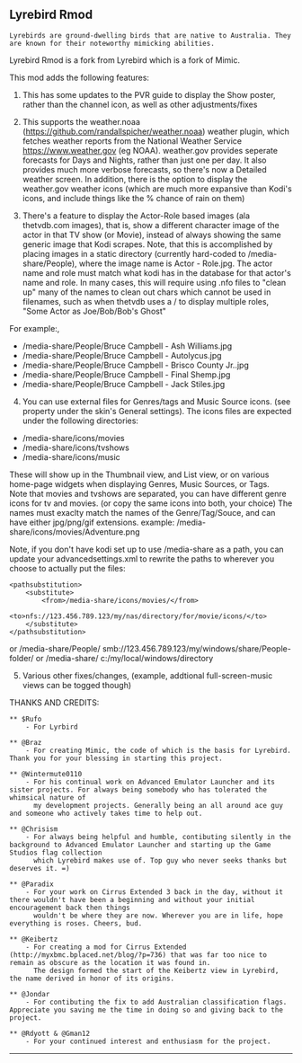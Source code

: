 ## Lyrebird Rmod ##

`Lyrebirds are ground-dwelling birds that are native to Australia. They are known for their
noteworthy mimicking abilities.`

Lyrebird Rmod is a fork from Lyrebird which is a fork of Mimic.

This mod adds the following features:

1.  This has some updates to the PVR guide to display the Show poster, rather than the channel icon, as well as other adjustments/fixes

2.  This supports the weather.noaa (https://github.com/randallspicher/weather.noaa) weather plugin, which fetches weather reports from the National Weather Service https://www.weather.gov (eg NOAA).  weather.gov provides seperate forecasts for Days and Nights, rather than just one per day.   It also provides much more verbose forecasts, so there's now a Detailed weather screen. In addition, there is the option to display the weather.gov weather icons (which are much more expansive than Kodi's icons, and include things like the % chance of rain on them)

3.  There's a feature to display the Actor-Role based images (ala thetvdb.com images), that is, show a different character image of the actor in that TV show (or Movie), instead of always showing the same generic image that Kodi scrapes.  Note, that this is accomplished by placing images in a static directory (currently hard-coded to /media-share/People),  where the image name is  Actor - Role.jpg.  The actor name and role must match what kodi has in the database for that actor's name and role.  In many cases, this will require using .nfo files to "clean up" many of the names to clean out chars which cannot be used in filenames, such as when thetvdb uses a / to display multiple roles, "Some Actor as Joe/Bob/Bob's Ghost" 

For example:,  
  *   /media-share/People/Bruce Campbell - Ash Williams.jpg
  *   /media-share/People/Bruce Campbell - Autolycus.jpg
  *   /media-share/People/Bruce Campbell - Brisco County Jr..jpg
  *   /media-share/People/Bruce Campbell - Final Shemp.jpg
  *   /media-share/People/Bruce Campbell - Jack Stiles.jpg
     
4.  You can use external files for Genres/tags and Music Source icons.  (see property under the skin's General settings).  The icons files are expected under the following directories:
  *   /media-share/icons/movies
  *   /media-share/icons/tvshows
  *   /media-share/icons/music

These will show up in the Thumbnail view, and List view, or on various home-page widgets when displaying Genres, Music Sources, or Tags.  
Note that movies and tvshows are separated, you can have different genre icons for tv and movies. (or copy the same icons into both, your choice)
The names must exaclty match the names of the Genre/Tag/Souce, and can have either jpg/png/gif extensions.
example: /media-share/icons/movies/Adventure.png


Note, if you don't have kodi set up to use /media-share as a path, you can update your advancedsettings.xml to rewrite the paths to wherever you choose to actually put the files:

	<pathsubstitution>
		<substitute>
			<from>/media-share/icons/movies/</from>
			<to>nfs://123.456.789.123/my/nas/directory/for/movie/icons/</to>
		</substitute>
	</pathsubstitution>
or
	<pathsubstitution>
		<substitute>
			<from>/media-share/People/</from>
			<to>smb://123.456.789.123/my/windows/share/People-folder/</to>
		</substitute>
	</pathsubstitution>
or 
	<pathsubstitution>
		<substitute>
			<from>/media-share/</from>
			<to>c:/my/local/windows/directory</to>
		</substitute>
	</pathsubstitution>

5. Various other fixes/changes, (example, addtional full-screen-music views can be togged though)

THANKS AND CREDITS:

	** $Rufo
		- For Lyrbird

	** @Braz
		- For creating Mimic, the code of which is the basis for Lyrebird. Thank you for your blessing in starting this project.
		
	** @Wintermute0110
		- For his continual work on Advanced Emulator Launcher and its sister projects. For always being somebody who has tolerated the whimsical nature of
		  my development projects. Generally being an all around ace guy and someone who actively takes time to help out.
		  
	** @Chrisism
		- For always being helpful and humble, contibuting silently in the background to Advanced Emulator Launcher and starting up the Game Studios flag collection
		  which Lyrebird makes use of. Top guy who never seeks thanks but deserves it. =)
		  
	** @Paradix
		- For your work on Cirrus Extended 3 back in the day, without it there wouldn't have been a beginning and without your initial encouragement back then things
		  wouldn't be where they are now. Wherever you are in life, hope everything is roses. Cheers, bud.
		  
	** @Keibertz
		- For creating a mod for Cirrus Extended (http://myxbmc.bplaced.net/blog/?p=736) that was far too nice to remain as obscure as the location it was found in.
		  The design formed the start of the Keibertz view in Lyrebird, the name derived in honor of its origins.
		  
	** @Jondar
		- For contibuting the fix to add Australian classification flags. Appreciate you saving me the time in doing so and giving back to the project.
		
	** @Rdyott & @Gman12
		- For your continued interest and enthusiasm for the project.

***


